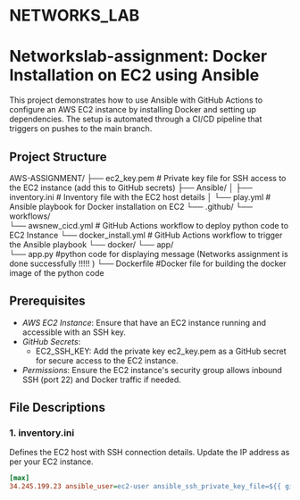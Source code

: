 # NETWORKS_LAB
# Networkslab-assignment: Docker Installation on EC2 using Ansible

This project demonstrates how to use Ansible with GitHub Actions to configure an AWS EC2 instance by installing Docker and setting up dependencies. The setup is automated through a CI/CD pipeline that triggers on pushes to the main branch.

## Project Structure

AWS-ASSIGNMENT/ 
├── ec2_key.pem # Private key file for SSH access to the EC2 instance (add this to GitHub secrets)
├── Ansible/ │
    ├── inventory.ini # Inventory file with the EC2 host details 
    │ 
    └── play.yml # Ansible playbook for Docker installation on EC2 
└── .github/ 
    └── workflows/  
        └── awsnew_cicd.yml # GitHub Actions workflow to deploy python code to EC2 Instance 
        └── docker_install.yml # GitHub Actions workflow to trigger the Ansible playbook
└── docker/ 
    └── app/  
        └── app.py #python code for displaying message (Networks assignment is done successfully !!!!! )
    └── Dockerfile #Docker file for building the docker image of the python code 


## Prerequisites

- *AWS EC2 Instance*: Ensure that have an EC2 instance running and accessible with an SSH key.
- *GitHub Secrets*:
  - EC2_SSH_KEY: Add the private key ec2_key.pem as a GitHub secret for secure access to the EC2 instance.
- *Permissions*: Ensure the EC2 instance's security group allows inbound SSH (port 22) and Docker traffic if needed.

## File Descriptions

### 1. inventory.ini

Defines the EC2 host with SSH connection details. Update the IP address as per your EC2 instance.

```ini
[max]
34.245.199.23 ansible_user=ec2-user ansible_ssh_private_key_file=${{ github.workspace }}/ec2_key.pem